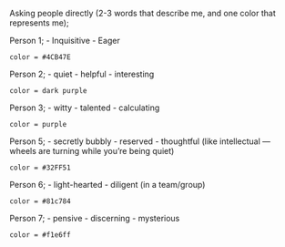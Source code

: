 Asking people directly (2-3 words that describe me, and one color that represents me);

Person 1;
    - Inquisitive
    - Eager

    color = #4CB47E


Person 2;
    - quiet
    - helpful
    - interesting
    
    color = dark purple 


Person 3;
    - witty
    - talented
    - calculating

    color = purple


Person 5;
    - secretly bubbly
    - reserved
    - thoughtful (like intellectual — wheels are turning while you’re being quiet)
    
    color = #32FF51


Person 6;
    - light-hearted
    - diligent (in a team/group)
    
    color = #81c784


Person 7;
    - pensive
    - discerning
    - mysterious

    color = #f1e6ff
